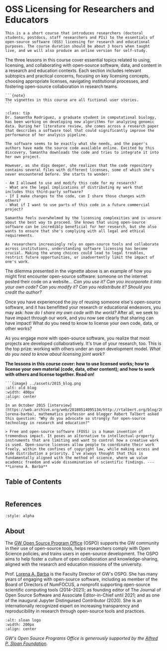 # OSS Licensing for Researchers and Educators

```{epigraph}
This is a a short course that introduces researchers (doctoral students, postdocs, staff researchers and PIs) to the essentials of open-source software (OSS) licensing for research and educational purposes. The course duration should be about 3 hours when taught live, and we will also produce an online version for self-study.
```

The three lessons in this course cover essential topics related to using, licensing, and collaborating with open-source software, data, and content in a research and education contexts. Each section includes relevant subtopics and practical concerns, focusing on key licensing concepts, choosing appropriate licenses, navigating institutional processes, and fostering open-source collaboration in research teams.

````{margin}
```{note}
The vignettes in this course are all fictional user stories.
```
````
`````{admonition} Vignette: A Research Dilemma
:class: tip
Dr. Samantha Rodriguez, a graduate student in computational biology, has been working on developing new algorithms for analyzing genomic data. During her literature review, she comes across a research paper that describes a software tool that could significantly improve the performance of her analysis pipeline.

The software seems to be exactly what she needs, and the paper's authors have made the source code available online. Excited by this discovery, Samantha downloads the code and tries to integrate it into her own project.

However, as she digs deeper, she realizes that the code repository contains several files with different licenses, some of which she's never encountered before. She starts to wonder:

- Am I allowed to use and modify this code for my research?
- What are the legal implications of distributing my work that includes this third-party software?
- If I make changes to the code, can I share those changes with others?
- What if I want to use parts of this code in a future commercial project?

Samantha feels overwhelmed by the licensing complexities and is unsure about the best way to proceed. She knows that using open-source software can be incredibly beneficial for her research, but she also wants to ensure that she's complying with all legal and ethical requirements.

As researchers increasingly rely on open-source tools and collaborate across institutions, understanding software licensing has become crucial. Making the wrong choices could lead to legal troubles, restrict future opportunities, or inadvertently limit the impact of one's work.
`````

The dilemma presented in the vignette above is an example of how you might first encounter open-source software: someone on the internet posted their code on a website... _Can you use it? Can you incorporate it into your own code? Can you modify it? Can you redistribute it? Should you credit the author?_

Once you have experienced the joy of reusing someone else's open-source software, and it has benefitted your research or educational endeavors, you may ask: _how do I share my own code with the world?_ After all, we seek to have impact through our work, and you now see clearly that sharing can have impact! What do you need to know to license your own code, data, or other works?

As you engage more with open-source software, you realize that most projects are developed collaboratively. It's true of your research, too. This is the top prize: working with others under an open development model. _What do you need to know about licensing joint work?_

**The lessons in this course cover: how to use licensed works; how to license your own material (code, data, other content); and how to work with others and license together. Read on!**


`````{admonition} Why open source?
```{image} ../assets/2015_blog.png
:alt: old blog
:width: 400px
:align: center
```
In an October 2015 [interview](https://web.archive.org/web/20180514095134/http://rtalbert.org/blog/2015/interview-lorena-barba), mathematics professor and blogger Robert Talbert asked this question: "Why do you advocate so strongly for open-source technology in research and education?"

> Free and open-source software (FOSS) is a human invention of tremendous impact. It poses an alternative to intellectual-property instruments that are limiting and want to control how a creative work is used. Open-source licenses allow people to coordinate their work freely, within the confines of copyright law, while making access and wide distribution a priority. I’ve always thought that this is fundamentally aligned with the method of science, where we value academic freedom and wide dissemination of scientific findings. ---**Lorena A. Barba**

`````

## Table of Contents

```{tableofcontents}
```

## References

```{bibliography}
:style: alpha
```

## About

The [GW Open Source Program Office](http://ospo.gwu.edu) (OSPO) supports the GW community in their use of open-source tools, helps researchers comply with Open Science policies, and trains users in open-source development. The OSPO aims to help foster a culture of open collaboration and knowledge-sharing, aligned with the research and education missions of the university.

Prof. [Lorena A. Barba](https://lorenabarba.com/) is the Faculty Director of GW's OSPO. She has many years of engaging with open-source software, including as member of the Board of Directors of NumFOCUS, a nonprofit supporting open-source scientific computing tools (2014–2021); as founding editor of The Journal of Open Source Software and Associate Editor-in-Chief until 2021; and as one of the inaugural Jupyter Distinguised Contributor (2020). She is an internationally recognized expert on increasing transparency and reproducibility in research through open-source tools and practices.


```{image} ../assets/sloan-logo-withmargin.png
:alt: sloan logo
:width: 200px
:align: center
```

_GW's Open Source Programs Office is generously supported by the [Alfred P. Sloan Foundation](https://sloan.org/)._